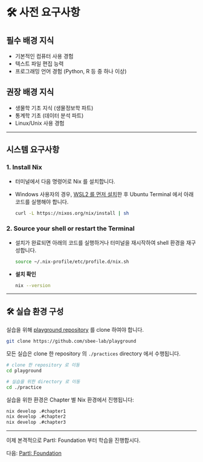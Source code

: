 # 🛠️ 사전 요구사항

## 필수 배경 지식

- 기본적인 컴퓨터 사용 경험
- 텍스트 파일 편집 능력
- 프로그래밍 언어 경험 (Python, R 등 중 하나 이상)

## 권장 배경 지식

- 생물학 기초 지식 (생물정보학 파트)
- 통계학 기초 (데이터 분석 파트)
- Linux/Unix 사용 경험

---

## 시스템 요구사항

### 1. Install Nix

- 터미널에서 다음 명령어로 Nix 를 설치합니다.
- Windows 사용자의 경우, [WSL2 를 먼저 설치](https://learn.microsoft.com/ko-kr/windows/wsl/install)한 후 Ubuntu Terminal 에서 아래 코드를 실행해야 합니다.

  ```bash
  curl -L https://nixos.org/nix/install | sh
  ```

### 2. Source your shell or restart the Terminal

- 설치가 완료되면 아래의 코드를 실행하거나 터미널을 재시작하여 shell 환경을 재구성합니다.

  ```bash
  source ~/.nix-profile/etc/profile.d/nix.sh
  ```

- **설치 확인**

  ```bash
  nix --version
  ```

---

## 🛠️ 실습 환경 구성

실습을 위해 [playground repository](https://github.com/sbee-lab/playground) 를 clone 하여야 합니다.

```bash
git clone https://github.com/sbee-lab/playground
```

모든 실습은 clone 한 repository 의 `./practices` directory 에서 수행됩니다.

```bash
# clone 한 repository 로 이동
cd playground
```

```bash
# 실습을 위한 directory 로 이동
cd ./practice
```

실습을 위한 환경은 Chapter 별 Nix 환경에서 진행됩니다:

```bash
nix develop .#chapter1
nix develop .#chapter2
nix develop .#chapter3
```

---

이제 본격적으로 PartI: Foundation 부터 학습을 진행합시다.

다음: [PartI: Foundation](../PartI/overview.md)
